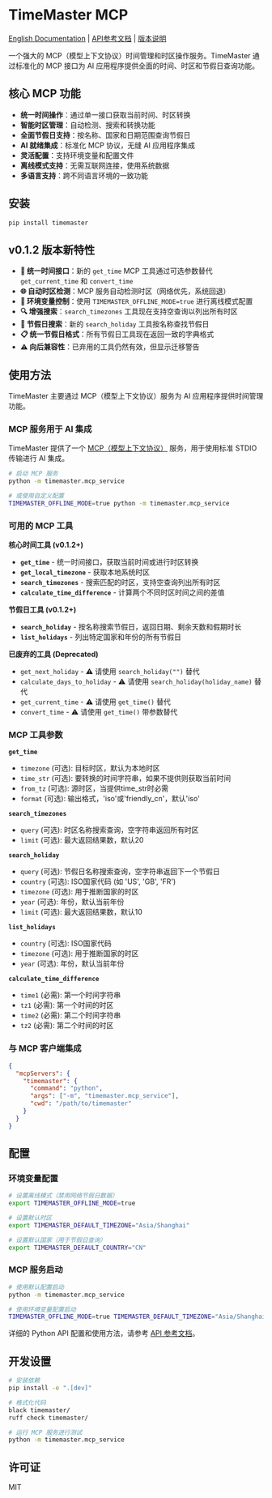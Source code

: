 # TimeMaster MCP

[English Documentation](README.md) | [API参考文档](API_REFERENCE.md) | [版本说明](Release.md)

一个强大的 MCP（模型上下文协议）时间管理和时区操作服务。TimeMaster 通过标准化的 MCP 接口为 AI 应用程序提供全面的时间、时区和节假日查询功能。

## 核心 MCP 功能

- **统一时间操作**：通过单一接口获取当前时间、时区转换
- **智能时区管理**：自动检测、搜索和转换功能
- **全面节假日支持**：按名称、国家和日期范围查询节假日
- **AI 就绪集成**：标准化 MCP 协议，无缝 AI 应用程序集成
- **灵活配置**：支持环境变量和配置文件
- **离线模式支持**：无需互联网连接，使用系统数据
- **多语言支持**：跨不同语言环境的一致功能

## 安装

```bash
pip install timemaster
```

## v0.1.2 版本新特性

- **🔄 统一时间接口**：新的 `get_time` MCP 工具通过可选参数替代 `get_current_time` 和 `convert_time`
- **🌐 自动时区检测**：MCP 服务自动检测时区（网络优先，系统回退）
- **🔧 环境变量控制**：使用 `TIMEMASTER_OFFLINE_MODE=true` 进行离线模式配置
- **🔍 增强搜索**：`search_timezones` 工具现在支持空查询以列出所有时区
- **🎉 节假日搜索**：新的 `search_holiday` 工具按名称查找节假日
- **📋 统一节假日格式**：所有节假日工具现在返回一致的字典格式
- **⚠️ 向后兼容性**：已弃用的工具仍然有效，但显示迁移警告

## 使用方法

TimeMaster 主要通过 MCP（模型上下文协议）服务为 AI 应用程序提供时间管理功能。

### MCP 服务用于 AI 集成

TimeMaster 提供了一个 [MCP（模型上下文协议）](https://modelcontextprotocol.io/) 服务，用于使用标准 STDIO 传输进行 AI 集成。

```bash
# 启动 MCP 服务
python -m timemaster.mcp_service

# 或使用自定义配置
TIMEMASTER_OFFLINE_MODE=true python -m timemaster.mcp_service
```

### 可用的 MCP 工具

**核心时间工具 (v0.1.2+)**

- **`get_time`** - 统一时间接口，获取当前时间或进行时区转换
- **`get_local_timezone`** - 获取本地系统时区
- **`search_timezones`** - 搜索匹配的时区，支持空查询列出所有时区
- **`calculate_time_difference`** - 计算两个不同时区时间之间的差值

**节假日工具 (v0.1.2+)**

- **`search_holiday`** - 按名称搜索节假日，返回日期、剩余天数和假期时长
- **`list_holidays`** - 列出特定国家和年份的所有节假日

**已废弃的工具 (Deprecated)**
- `get_next_holiday` - ⚠️ 请使用 `search_holiday("")` 替代
- `calculate_days_to_holiday` - ⚠️ 请使用 `search_holiday(holiday_name)` 替代
- `get_current_time` - ⚠️ 请使用 `get_time()` 替代
- `convert_time` - ⚠️ 请使用 `get_time()` 带参数替代

### MCP 工具参数

**`get_time`**
- `timezone` (可选): 目标时区，默认为本地时区
- `time_str` (可选): 要转换的时间字符串，如果不提供则获取当前时间
- `from_tz` (可选): 源时区，当提供time_str时必需
- `format` (可选): 输出格式，'iso'或'friendly_cn'，默认'iso'

**`search_timezones`**
- `query` (可选): 时区名称搜索查询，空字符串返回所有时区
- `limit` (可选): 最大返回结果数，默认20

**`search_holiday`**
- `query` (可选): 节假日名称搜索查询，空字符串返回下一个节假日
- `country` (可选): ISO国家代码 (如 'US', 'GB', 'FR')
- `timezone` (可选): 用于推断国家的时区
- `year` (可选): 年份，默认当前年份
- `limit` (可选): 最大返回结果数，默认10

**`list_holidays`**
- `country` (可选): ISO国家代码
- `timezone` (可选): 用于推断国家的时区
- `year` (可选): 年份，默认当前年份

**`calculate_time_difference`**
- `time1` (必需): 第一个时间字符串
- `tz1` (必需): 第一个时间的时区
- `time2` (必需): 第二个时间字符串
- `tz2` (必需): 第二个时间的时区

### 与 MCP 客户端集成
```json
{
  "mcpServers": {
    "timemaster": {
      "command": "python",
      "args": ["-m", "timemaster.mcp_service"],
      "cwd": "/path/to/timemaster"
    }
  }
}
```

## 配置

### 环境变量配置

```bash
# 设置离线模式（禁用网络节假日数据）
export TIMEMASTER_OFFLINE_MODE=true

# 设置默认时区
export TIMEMASTER_DEFAULT_TIMEZONE="Asia/Shanghai"

# 设置默认国家（用于节假日查询）
export TIMEMASTER_DEFAULT_COUNTRY="CN"
```

### MCP 服务启动

```bash
# 使用默认配置启动
python -m timemaster.mcp_service

# 使用环境变量配置启动
TIMEMASTER_OFFLINE_MODE=true TIMEMASTER_DEFAULT_TIMEZONE="Asia/Shanghai" python -m timemaster.mcp_service
```

详细的 Python API 配置和使用方法，请参考 [API 参考文档](API_REFERENCE.md)。

## 开发设置

```bash
# 安装依赖
pip install -e ".[dev]"

# 格式化代码
black timemaster/
ruff check timemaster/

# 运行 MCP 服务进行测试
python -m timemaster.mcp_service
```

## 许可证

MIT